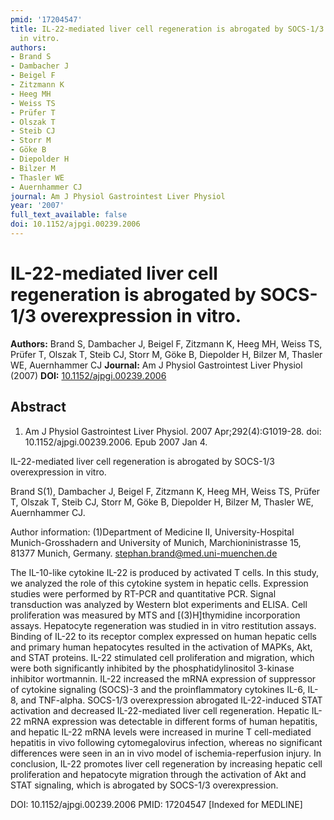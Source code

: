 ```yaml
---
pmid: '17204547'
title: IL-22-mediated liver cell regeneration is abrogated by SOCS-1/3 overexpression
  in vitro.
authors:
- Brand S
- Dambacher J
- Beigel F
- Zitzmann K
- Heeg MH
- Weiss TS
- Prüfer T
- Olszak T
- Steib CJ
- Storr M
- Göke B
- Diepolder H
- Bilzer M
- Thasler WE
- Auernhammer CJ
journal: Am J Physiol Gastrointest Liver Physiol
year: '2007'
full_text_available: false
doi: 10.1152/ajpgi.00239.2006
---
```


# IL-22-mediated liver cell regeneration is abrogated by SOCS-1/3 overexpression in vitro.
**Authors:** Brand S, Dambacher J, Beigel F, Zitzmann K, Heeg MH, Weiss TS, Prüfer T, Olszak T, Steib CJ, Storr M, Göke B, Diepolder H, Bilzer M, Thasler WE, Auernhammer CJ
**Journal:** Am J Physiol Gastrointest Liver Physiol (2007)
**DOI:** [10.1152/ajpgi.00239.2006](https://doi.org/10.1152/ajpgi.00239.2006)

## Abstract

1. Am J Physiol Gastrointest Liver Physiol. 2007 Apr;292(4):G1019-28. doi: 
10.1152/ajpgi.00239.2006. Epub 2007 Jan 4.

IL-22-mediated liver cell regeneration is abrogated by SOCS-1/3 overexpression 
in vitro.

Brand S(1), Dambacher J, Beigel F, Zitzmann K, Heeg MH, Weiss TS, Prüfer T, 
Olszak T, Steib CJ, Storr M, Göke B, Diepolder H, Bilzer M, Thasler WE, 
Auernhammer CJ.

Author information:
(1)Department of Medicine II, University-Hospital Munich-Grosshadern and 
University of Munich, Marchioninistrasse 15, 81377 Munich, Germany. 
stephan.brand@med.uni-muenchen.de

The IL-10-like cytokine IL-22 is produced by activated T cells. In this study, 
we analyzed the role of this cytokine system in hepatic cells. Expression 
studies were performed by RT-PCR and quantitative PCR. Signal transduction was 
analyzed by Western blot experiments and ELISA. Cell proliferation was measured 
by MTS and [(3)H]thymidine incorporation assays. Hepatocyte regeneration was 
studied in in vitro restitution assays. Binding of IL-22 to its receptor complex 
expressed on human hepatic cells and primary human hepatocytes resulted in the 
activation of MAPKs, Akt, and STAT proteins. IL-22 stimulated cell proliferation 
and migration, which were both significantly inhibited by the 
phosphatidylinositol 3-kinase inhibitor wortmannin. IL-22 increased the mRNA 
expression of suppressor of cytokine signaling (SOCS)-3 and the proinflammatory 
cytokines IL-6, IL-8, and TNF-alpha. SOCS-1/3 overexpression abrogated 
IL-22-induced STAT activation and decreased IL-22-mediated liver cell 
regeneration. Hepatic IL-22 mRNA expression was detectable in different forms of 
human hepatitis, and hepatic IL-22 mRNA levels were increased in murine T 
cell-mediated hepatitis in vivo following cytomegalovirus infection, whereas no 
significant differences were seen in an in vivo model of ischemia-reperfusion 
injury. In conclusion, IL-22 promotes liver cell regeneration by increasing 
hepatic cell proliferation and hepatocyte migration through the activation of 
Akt and STAT signaling, which is abrogated by SOCS-1/3 overexpression.

DOI: 10.1152/ajpgi.00239.2006
PMID: 17204547 [Indexed for MEDLINE]
